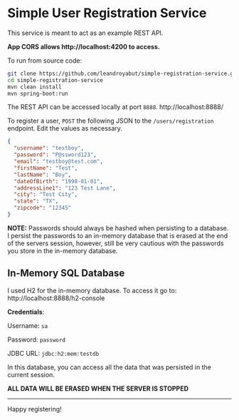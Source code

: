 # Simple User Registration Service

This service is meant to act as an example REST API.

**App CORS allows http://localhost:4200 to access.**

To run from source code:
```bash
git clone https://github.com/leandroyabut/simple-registration-service.git
cd simple-registration-service
mvn clean install
mvn spring-boot:run
```

The REST API can be accessed locally at port `8888`.
http://localhost:8888/

To register a user, `POST` the following JSON to the `/users/registration` endpoint. Edit the values as necessary.

```json
{
  "username": "testboy",
  "password": "P@ssword123",
  "email": "testboy@test.com",
  "firstName": "Test",
  "lastName": "Boy",
  "dateOfBirth": "1998-01-01",
  "addressLine1": "123 Test Lane",
  "city": "Test City",
  "state": "TX",
  "zipcode": "12345"
}
```

__NOTE:__ Passwords should always be hashed when persisting to a database. I persist the passwords to an in-memory database that is erased at the end of the servers session, however, still be very cautious with the passwords you store in the in-memory database.

## In-Memory SQL Database
I used H2 for the in-memory database. To access it go to:
http://localhost:8888/h2-console

__Credentials__:

Username: `sa`

Password: `password`

JDBC URL: `jdbc:h2:mem:testdb`

In this database, you can access all the data that was persisted in the current session.

**ALL DATA WILL BE ERASED WHEN THE SERVER IS STOPPED**

----------------------------------------------------------

Happy registering!
